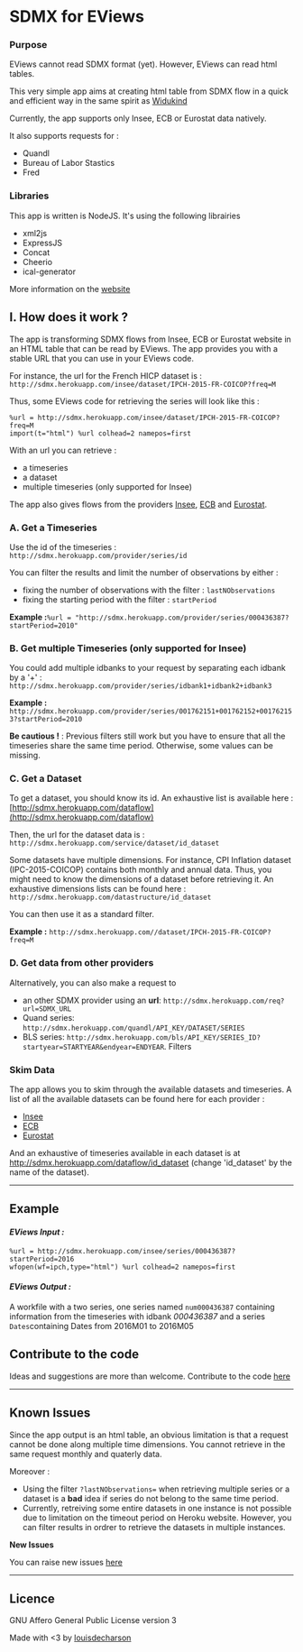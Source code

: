 # SDMX for EViews

### Purpose

EViews cannot read SDMX format (yet). However, EViews can read html tables.

This very simple app aims at creating html table from SDMX flow in a quick and efficient way in the same spirit as [Widukind](https://github.com/Widukind)

Currently, the app supports only Insee, ECB or Eurostat data natively.

It also supports requests for :

+ Quandl
+ Bureau of Labor Stastics
+ Fred

### Libraries

This app is written is NodeJS. It's using the following librairies

* xml2js
* ExpressJS
* Concat
* Cheerio
* ical-generator

More information on the [website](http://sdmx.herokuapp.com) 
 
## I. How does it work ?
 
The app is transforming SDMX flows from Insee, ECB or Eurostat website in an HTML table that can be read by EViews. The app provides you with a stable URL that you can use in your EViews code.
 
For instance, the url for the French HICP dataset is : `http://sdmx.herokuapp.com/insee/dataset/IPCH-2015-FR-COICOP?freq=M`
 
Thus, some EViews code for retrieving the series will look like this :

```
%url = http://sdmx.herokuapp.com/insee/dataset/IPCH-2015-FR-COICOP?freq=M
import(t="html") %url colhead=2 namepos=first
```

With an url you can retrieve :
 
*   a timeseries
*   a dataset
*   multiple timeseries (only supported for Insee)

The app also gives flows from the providers [Insee](http://sdmx.herokuapp.com/insee/dataflow), [ECB](http://sdmx.herokuapp.com/ecb/dataflow) and [Eurostat](http://sdmx.herokuapp.com/eurostat/dataflow).
 
 
### A. Get a Timeseries
 
Use the id of the timeseries : `http://sdmx.herokuapp.com/provider/series/id`
 
You can filter the results and limit the number of observations by either :
 
*   fixing the number of observations with the filter : `lastNObservations`
*   fixing the starting period with the filter : `startPeriod`
 
**Example :**`%url = "http://sdmx.herokuapp.com/provider/series/000436387?startPeriod=2010"`
 
 
### B. Get multiple Timeseries (only supported for Insee)
 
You could add multiple idbanks to your request by separating each idbank by a '+' : `http://sdmx.herokuapp.com/provider/series/idbank1+idbank2+idbank3`
 
**Example :** `http://sdmx.herokuapp.com/provider/series/001762151+001762152+001762153?startPeriod=2010`
 
**Be cautious !** :  Previous filters still work but you have to ensure that all the timeseries share the same time period. Otherwise, some values can be missing.
 
 
### C. Get a Dataset
 
To get a dataset, you should know its id. An exhaustive list is available here : [http://sdmx.herokuapp.com/dataflow](http://sdmx.herokuapp.com/dataflow)
 
Then, the url for the dataset data is : `http://sdmx.herokuapp.com/service/dataset/id_dataset`
 
Some datasets have multiple dimensions. For instance, CPI Inflation dataset (IPC-2015-COICOP) contains both monthly and annual data. Thus, you might need to know the dimensions of a dataset before retrieving it.
An exhaustive dimensions lists can be found here : `http://sdmx.herokuapp.com/datastructure/id_dataset`
 
You can then use it as a standard filter.
 
**Example :** `http://sdmx.herokuapp.com//dataset/IPCH-2015-FR-COICOP?freq=M`

### D. Get data from other providers
Alternatively, you can also make a request to

+ an other SDMX provider using an **url**: `http://sdmx.herokuapp.com/req?url=SDMX_URL`
+ Quand series: `http://sdmx.herokuapp.com/quandl/API_KEY/DATASET/SERIES`
+ BLS series: `http://sdmx.herokuapp.com/bls/API_KEY/SERIES_ID?startyear=STARTYEAR&endyear=ENDYEAR`. Filters

### Skim Data

The app allows you to skim through the available datasets and timeseries. A list of all the available datasets can be found here for each provider :
* [Insee](http://sdmx.herokuapp.com/insee/dataflow)
* [ECB](http://sdmx.herokuapp.com/ecb/dataflow)
* [Eurostat](http://sdmx.herokuapp.com/eurostat/dataflow)
 
And an exhaustive of timeseries available in each dataset is at http://sdmx.herokuapp.com/dataflow/id_dataset (change 'id_dataset' by the name of the dataset).
 
* * *
 
## Example
 
#### _EViews Input :_
 
 ```
%url = http://sdmx.herokuapp.com/insee/series/000436387?startPeriod=2016
wfopen(wf=ipch,type="html") %url colhead=2 namepos=first
```

#### _EViews Output :_
 
A workfile with a two series, one series named `num000436387` containing information from the timeseries with idbank _000436387_ and a series `Dates`containing Dates from 2016M01 to 2016M05
 
 
## Contribute to the code
 
Ideas and suggestions are more than welcome. Contribute to the code [here](https://github.com/louisdecharson/eviewsSDMX)
 
* * *
  
## Known Issues

Since the app output is an html table, an obvious limitation is that a request cannot be done along multiple time dimensions. You cannot retrieve in the same request monthly and quaterly data.
 
Moreover :
 
*   Using the filter `?lastNObservations=` when retrieving multiple series or a dataset is a **bad** idea if series do not belong to the same time period.
*   Currently, retreiving some entire datasets in one instance is not possible due to limitation on the timeout period on Heroku website. However, you can filter results in ordrer to retrieve the datasets in multiple instances.
 
**New Issues**
 
You can raise new issues [here](https://github.com/louisdecharson/eviewsSDMX/issues/new)
 
 
* * *

## Licence
GNU Affero General Public License version 3
 
 
Made with <3 by [louisdecharson](https://github.com/louisdecharson/)
